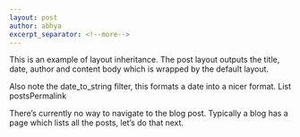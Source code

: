 ```yaml
---
layout: post
author: abhya
excerpt_separator: <!--more-->
---
```

This is an example of layout inheritance. The post layout outputs the title, date, author and content body which is <!--more-->wrapped by the default layout.

Also note the date_to_string filter, this formats a date into a nicer format.
List postsPermalink

There’s currently no way to navigate to the blog post. Typically a blog has a page which lists all the posts, let’s do that next.